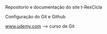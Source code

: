 Repositorio e documentação do site t-RexCicla

Configuração do Git e Github

www.udemy.com --> curso de Git
